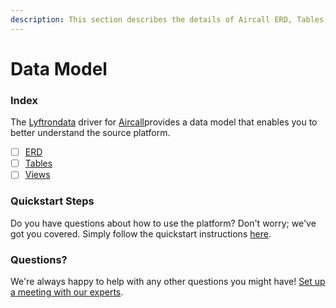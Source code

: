 ```yaml
---
description: This section describes the details of Aircall ERD, Tables, and Views.
---
```


# Data Model

### Index

The  [Lyftrondata](https://www.lyftrondata.com/) driver for [Aircall](https://www.lyftrondata.com/integration/business-analytics/linkedin-plugin/)provides a data model that enables you to better understand the source platform.

* [ ] [ERD](../../../business-analytics/aircall/data-model/erd.md)
* [ ] [Tables](../../../business-analytics/aircall/data-model/tables.md)
* [ ] [Views](../../../business-analytics/aircall/data-model/views.md)

### Quickstart Steps

Do you have questions about how to use the platform? Don't worry; we've got you covered. Simply follow the quickstart instructions [here](../../../business-analytics/aircall/quickstart-steps.md).

### Questions? <a href="#questions" id="questions"></a>

We're always happy to help with any other questions you might have! [Set up a meeting with our experts](https://www.lyftrondata.com/book-a-meeting/).

